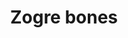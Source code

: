 ---
layout: item
title: Zogre bones
item-id: 4812
datatable: true
id: 4812
name: "Zogre bones"
members: true
lowalch: 0
highalch: 0
examine: "A pile of Zombie Ogre bones."
monsters:
  - id: 866
    name: "Zogre"
    members: true
    combat_level: 44
    wiki_url: "https://oldschool.runescape.wiki/w/Zogre"
    drops:
      - quantity: "1"
        rarity: 1
    image: "https://oldschool.runescape.wiki/images/thumb/5/5b/Zogre_%281%29.png/150px-Zogre_%281%29.png?328bf"
  - id: 872
    name: "Skogre"
    members: true
    combat_level: 44
    wiki_url: "https://oldschool.runescape.wiki/w/Skogre"
    drops:
      - quantity: "1"
        rarity: 1
    image: "https://oldschool.runescape.wiki/images/thumb/e/e9/Skogre.png/130px-Skogre.png?69480"
  - id: 882
    name: "Slash Bash"
    members: true
    combat_level: 111
    wiki_url: "https://oldschool.runescape.wiki/w/Slash_Bash"
    drops:
      - quantity: "2"
        rarity: 1
    image: "https://oldschool.runescape.wiki/images/thumb/b/b3/Slash_Bash.png/250px-Slash_Bash.png?d86e2"
---